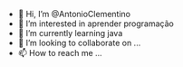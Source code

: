 - 👋 Hi, I’m @AntonioClementino
- 👀 I’m interested in  aprender programação
- 🌱 I’m currently learning  java
- 💞️ I’m looking to collaborate on ...
- 📫 How to reach me ...

<!---
AntonioClementino/AntonioClementino is a ✨ special ✨ repository because its `README.md` (this file) appears on your GitHub profile.
You can click the Preview link to take a look at your changes.
--->
